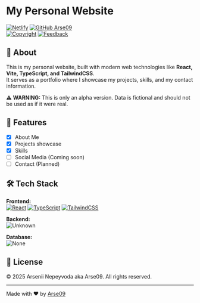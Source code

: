 # My Personal Website

[![Netlify](https://img.shields.io/badge/Netlify-arse09.netlify.app-15847D?style=for-the-badge&logo=netlify&logoColor=white)](https://arse09.netlify.app)
[![GitHub Arse09](https://img.shields.io/badge/GitHub%20Arse09-100000?style=for-the-badge&logo=github&logoColor=white)](https://github.com/Arse09)  
[![Copyright](https://img.shields.io/badge/Copyright-%C2%A9%202025-blue?style=for-the-badge)](https://github.com/Arse09/main-page-alpha/blob/main/LICENCE)
[![Feedback](https://img.shields.io/badge/Feedback-Welcome-brightgreen?style=for-the-badge)](https://github.com/Arse09/main-page-alpha/issues)


## 🚀 About

This is my personal website, built with modern web technologies like **React, Vite, TypeScript, and TailwindCSS**.  
It serves as a portfolio where I showcase my projects, skills, and my contact information.

⚠️ **WARNING:** This is only an alpha version. Data is fictional and should not be used as if it were real.

## 📌 Features

- [x] About Me
- [x] Projects showcase
- [x] Skills
- [ ] Social Media (Coming soon)
- [ ] Contact (Planned)

## 🛠️ Tech Stack

**Frontend:**  
[![React](https://img.shields.io/badge/React-20232A?style=for-the-badge&logo=react&logoColor=white)](https://reactjs.org/)
[![TypeScript](https://img.shields.io/badge/TypeScript-3178C6?style=for-the-badge&logo=typescript&logoColor=white)](https://www.typescriptlang.org/)
[![TailwindCSS](https://img.shields.io/badge/TailwindCSS-38B2AC?style=for-the-badge&logo=tailwind-css&logoColor=white)](https://tailwindcss.com/)

**Backend:**  
![Unknown](https://img.shields.io/badge/Unknown-lightgray?style=for-the-badge)

**Database:**   
![None](https://img.shields.io/badge/Unknown-lightgray?style=for-the-badge)


## 📜 License

© 2025 Arsenii Nepeyvoda aka Arse09. All rights reserved.

---  
Made with ❤️ by [Arse09](https://github.com/Arse09)  
